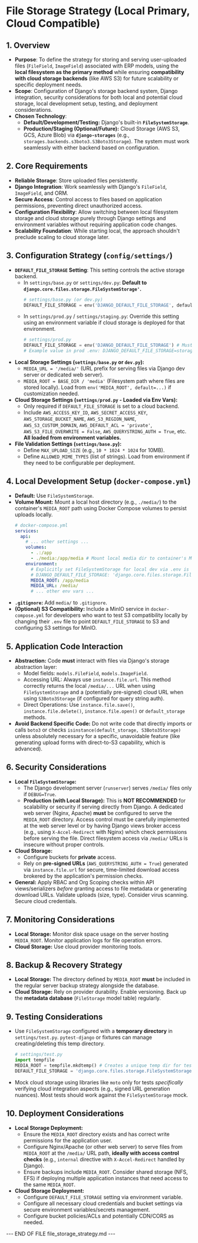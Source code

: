 # File Storage Strategy (Local Primary, Cloud Compatible)

## 1. Overview

*   **Purpose**: To define the strategy for storing and serving user-uploaded files (`FileField`, `ImageField`) associated with ERP models, using the **local filesystem as the primary method** while ensuring **compatibility with cloud storage backends** (like AWS S3) for future scalability or specific deployment needs.
*   **Scope**: Configuration of Django's storage backend system, Django integration, security considerations for both local and potential cloud storage, local development setup, testing, and deployment considerations.
*   **Chosen Technology**:
    *   **Default/Development/Testing:** Django's built-in **`FileSystemStorage`**.
    *   **Production/Staging (Optional/Future):** Cloud Storage (AWS S3, GCS, Azure Blob) via **`django-storages`** (e.g., `storages.backends.s3boto3.S3Boto3Storage`). The system must work seamlessly with either backend based on configuration.

## 2. Core Requirements

*   **Reliable Storage**: Store uploaded files persistently.
*   **Django Integration**: Work seamlessly with Django's `FileField`, `ImageField`, and ORM.
*   **Secure Access**: Control access to files based on application permissions, preventing direct unauthorized access.
*   **Configuration Flexibility**: Allow switching between local filesystem storage and cloud storage purely through Django settings and environment variables without requiring application code changes.
*   **Scalability Foundation**: While starting local, the approach shouldn't preclude scaling to cloud storage later.

## 3. Configuration Strategy (`config/settings/`)

*   **`DEFAULT_FILE_STORAGE` Setting**: This setting controls the active storage backend.
    *   In `settings/base.py` or `settings/dev.py`: **Default to `django.core.files.storage.FileSystemStorage'`.**
        ```python
        # settings/base.py (or dev.py)
        DEFAULT_FILE_STORAGE = env('DJANGO_DEFAULT_FILE_STORAGE', default='django.core.files.storage.FileSystemStorage')
        ```
    *   In `settings/prod.py` / `settings/staging.py`: Override this setting using an environment variable if cloud storage is deployed for that environment.
        ```python
        # settings/prod.py
        DEFAULT_FILE_STORAGE = env('DJANGO_DEFAULT_FILE_STORAGE') # Must be set in prod env if using S3
        # Example value in prod .env: DJANGO_DEFAULT_FILE_STORAGE=storages.backends.s3boto3.S3Boto3Storage
        ```
*   **Local Storage Settings (`settings/base.py` or `dev.py`):**
    *   `MEDIA_URL = '/media/'` (URL prefix for serving files via Django dev server or dedicated web server).
    *   `MEDIA_ROOT = BASE_DIR / 'media'` (Filesystem path where files are stored locally). Load from `env('MEDIA_ROOT', default=...)` if customization needed.
*   **Cloud Storage Settings (`settings/prod.py` - Loaded via Env Vars):**
    *   Only required if `DEFAULT_FILE_STORAGE` is set to a cloud backend.
    *   Include `AWS_ACCESS_KEY_ID`, `AWS_SECRET_ACCESS_KEY`, `AWS_STORAGE_BUCKET_NAME`, `AWS_S3_REGION_NAME`, `AWS_S3_CUSTOM_DOMAIN`, `AWS_DEFAULT_ACL = 'private'`, `AWS_S3_FILE_OVERWRITE = False`, `AWS_QUERYSTRING_AUTH = True`, etc. **All loaded from environment variables.**
*   **File Validation Settings (`settings/base.py`):**
    *   Define `MAX_UPLOAD_SIZE` (e.g., `10 * 1024 * 1024` for 10MB).
    *   Define `ALLOWED_MIME_TYPES` (list of strings). Load from environment if they need to be configurable per deployment.

## 4. Local Development Setup (`docker-compose.yml`)

*   **Default:** Use `FileSystemStorage`.
*   **Volume Mount:** Mount a local host directory (e.g., `./media/`) to the container's `MEDIA_ROOT` path using Docker Compose volumes to persist uploads locally.
    ```yaml
    # docker-compose.yml
    services:
      api:
        # ... other settings ...
        volumes:
          - .:/app
          - ./media:/app/media # Mount local media dir to container's MEDIA_ROOT
        environment:
          # Explicitly set FileSystemStorage for local dev via .env is also an option
          # DJANGO_DEFAULT_FILE_STORAGE: 'django.core.files.storage.FileSystemStorage'
          MEDIA_ROOT: /app/media
          MEDIA_URL: /media/
          # ... other env vars ...
    ```
*   **`.gitignore`:** Add `media/` to `.gitignore`.
*   **(Optional) S3 Compatibility:** Include a MinIO service in `docker-compose.yml` for developers who want to test S3 compatibility locally by changing their `.env` file to point `DEFAULT_FILE_STORAGE` to S3 and configuring S3 settings for MinIO.

## 5. Application Code Interaction

*   **Abstraction:** Code **must** interact with files via Django's storage abstraction layer:
    *   Model fields: `models.FileField`, `models.ImageField`.
    *   Accessing URL: Always use `instance.file.url`. This method correctly returns the local `/media/...` URL when using `FileSystemStorage` and a (potentially pre-signed) cloud URL when using `S3Boto3Storage` (if configured for query string auth).
    *   Direct Operations: Use `instance.file.save()`, `instance.file.delete()`, `instance.file.open()` or `default_storage` methods.
*   **Avoid Backend Specific Code:** Do not write code that directly imports or calls `boto3` or checks `isinstance(default_storage, S3Boto3Storage)` unless absolutely necessary for a specific, unavoidable feature (like generating upload forms with direct-to-S3 capability, which is advanced).

## 6. Security Considerations

*   **Local `FileSystemStorage`:**
    *   The Django development server (`runserver`) serves `/media/` files only if `DEBUG=True`.
    *   **Production (with Local Storage):** This is **NOT RECOMMENDED** for scalability or security if serving directly from Django. A dedicated web server (Nginx, Apache) **must** be configured to serve the `MEDIA_ROOT` directory. Access control must be carefully implemented at the web server level or by having Django views broker access (e.g., using `X-Accel-Redirect` with Nginx) which check permissions before serving the file. Direct filesystem access via `/media/` URLs is insecure without proper controls.
*   **Cloud Storage:**
    *   Configure buckets for **private** access.
    *   Rely on **pre-signed URLs** (`AWS_QUERYSTRING_AUTH = True`) generated via `instance.file.url` for secure, time-limited download access brokered by the application's permission checks.
*   **General:** Apply RBAC and Org Scoping checks within API views/serializers *before* granting access to file metadata or generating download URLs. Validate uploads (size, type). Consider virus scanning. Secure cloud credentials.

## 7. Monitoring Considerations

*   **Local Storage:** Monitor disk space usage on the server hosting `MEDIA_ROOT`. Monitor application logs for file operation errors.
*   **Cloud Storage:** Use cloud provider monitoring tools.

## 8. Backup & Recovery Strategy

*   **Local Storage:** The directory defined by `MEDIA_ROOT` **must** be included in the regular server backup strategy alongside the database.
*   **Cloud Storage:** Rely on provider durability. Enable versioning. Back up the **metadata database** (`FileStorage` model table) regularly.

## 9. Testing Considerations

*   Use `FileSystemStorage` configured with a **temporary directory** in `settings/test.py`. `pytest-django` or fixtures can manage creating/deleting this temp directory.
    ```python
    # settings/test.py
    import tempfile
    MEDIA_ROOT = tempfile.mkdtemp() # Creates a unique temp dir for test run
    DEFAULT_FILE_STORAGE = 'django.core.files.storage.FileSystemStorage'
    ```
*   Mock cloud storage using libraries like `moto` only for tests *specifically* verifying cloud integration aspects (e.g., signed URL generation nuances). Most tests should work against the `FileSystemStorage` mock.

## 10. Deployment Considerations

*   **Local Storage Deployment:**
    *   Ensure the `MEDIA_ROOT` directory exists and has correct write permissions for the application user.
    *   Configure Nginx/Apache (or other web server) to serve files from `MEDIA_ROOT` at the `/media/` URL path, **ideally with access control checks** (e.g., `internal` directive with `X-Accel-Redirect` handled by Django).
    *   Ensure backups include `MEDIA_ROOT`. Consider shared storage (NFS, EFS) if deploying multiple application instances that need access to the same `MEDIA_ROOT`.
*   **Cloud Storage Deployment:**
    *   Configure `DEFAULT_FILE_STORAGE` setting via environment variable.
    *   Configure all necessary cloud credentials and bucket settings via secure environment variables/secrets management.
    *   Configure bucket policies/ACLs and potentially CDN/CORS as needed.

--- END OF FILE file_storage_strategy.md ---
